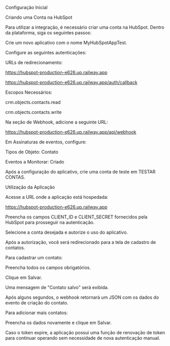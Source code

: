Configuração Inicial

Criando uma Conta na HubSpot

Para utilizar a integração, é necessário criar uma conta na HubSpot. Dentro da plataforma, siga os seguintes passos:

Crie um novo aplicativo com o nome MyHubSpotAppTest.

Configure as seguintes autenticações:

URLs de redirecionamento:

https://hubspot-production-e626.up.railway.app

https://hubspot-production-e626.up.railway.app/auth/callback

Escopos Necessários:

crm.objects.contacts.read

crm.objects.contacts.write

Na seção de Webhook, adicione a seguinte URL:

https://hubspot-production-e626.up.railway.app/api/webhook

Em Assinaturas de eventos, configure:

Tipos de Objeto: Contato

Eventos a Monitorar: Criado

Após a configuração do aplicativo, crie uma conta de teste em TESTAR CONTAS.

Utilização da Aplicação

Acesse a URL onde a aplicação está hospedada:

https://hubspot-production-e626.up.railway.app

Preencha os campos CLIENT_ID e CLIENT_SECRET fornecidos pela HubSpot para prosseguir na autenticação.

Selecione a conta desejada e autorize o uso do aplicativo.

Após a autorização, você será redirecionado para a tela de cadastro de contatos.

Para cadastrar um contato:

Preencha todos os campos obrigatórios.

Clique em Salvar.

Uma mensagem de "Contato salvo" será exibida.

Após alguns segundos, o webhook retornará um JSON com os dados do evento de criação do contato.

Para adicionar mais contatos:

Preencha os dados novamente e clique em Salvar.

Caso o token expire, a aplicação possui uma função de renovação de token para continuar operando sem necessidade de nova autenticação manual.
